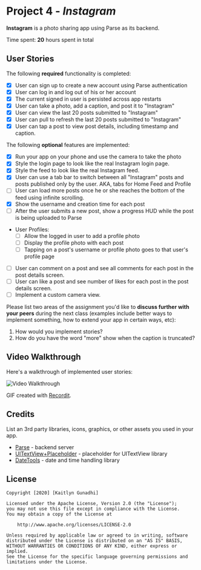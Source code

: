 # Project 4 - *Instagram*

**Instagram** is a photo sharing app using Parse as its backend.

Time spent: **20** hours spent in total

## User Stories

The following **required** functionality is completed:

- [x] User can sign up to create a new account using Parse authentication
- [x] User can log in and log out of his or her account
- [x] The current signed in user is persisted across app restarts
- [x] User can take a photo, add a caption, and post it to "Instagram"
- [x] User can view the last 20 posts submitted to "Instagram"
- [x] User can pull to refresh the last 20 posts submitted to "Instagram"
- [x] User can tap a post to view post details, including timestamp and caption.

The following **optional** features are implemented:

- [x] Run your app on your phone and use the camera to take the photo
- [x] Style the login page to look like the real Instagram login page.
- [x] Style the feed to look like the real Instagram feed.
- [x] User can use a tab bar to switch between all "Instagram" posts and posts published only by the user. AKA, tabs for Home Feed and Profile
- [ ] User can load more posts once he or she reaches the bottom of the feed using infinite scrolling.
- [x] Show the username and creation time for each post
- [ ] After the user submits a new post, show a progress HUD while the post is being uploaded to Parse
- User Profiles:
  - [ ] Allow the logged in user to add a profile photo
  - [ ] Display the profile photo with each post
  - [ ] Tapping on a post's username or profile photo goes to that user's profile page
- [ ] User can comment on a post and see all comments for each post in the post details screen.
- [ ] User can like a post and see number of likes for each post in the post details screen.
- [ ] Implement a custom camera view.

Please list two areas of the assignment you'd like to **discuss further with your peers** during the next class (examples include better ways to implement something, how to extend your app in certain ways, etc):

1. How would you implement stories?
2. How do you have the word "more" show when the caption is truncated?

## Video Walkthrough

Here's a walkthrough of implemented user stories:

<img src='http://g.recordit.co/eT0ewfNYvJ.gif' title='Video Walkthrough' width='' alt='Video Walkthrough' />

GIF created with [Recordit](https://recordit.co/).

## Credits

List an 3rd party libraries, icons, graphics, or other assets you used in your app.

- [Parse](https://parseplatform.org) - backend server
- [UITextView+Placeholder](https://github.com/devxoul/UITextView-Placeholder) - placeholder for UITextView library
- [DateTools](https://github.com/MatthewYork/DateTools) - date and time handling library

## License

    Copyright [2020] [Kaitlyn Gunadhi]

    Licensed under the Apache License, Version 2.0 (the "License");
    you may not use this file except in compliance with the License.
    You may obtain a copy of the License at

        http://www.apache.org/licenses/LICENSE-2.0

    Unless required by applicable law or agreed to in writing, software
    distributed under the License is distributed on an "AS IS" BASIS,
    WITHOUT WARRANTIES OR CONDITIONS OF ANY KIND, either express or implied.
    See the License for the specific language governing permissions and
    limitations under the License.
